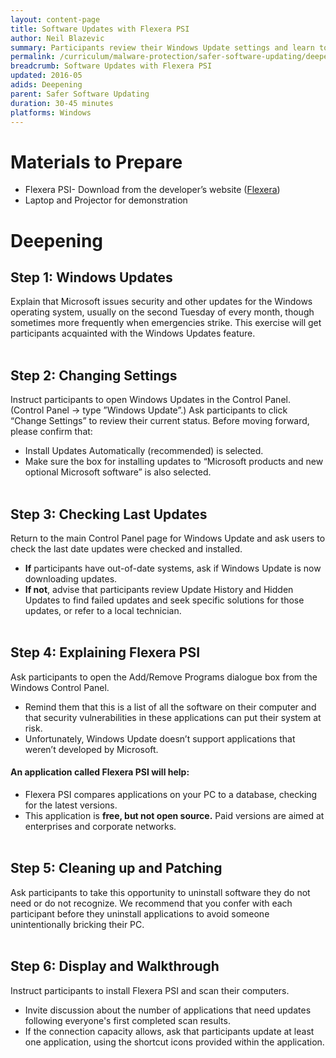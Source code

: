 ```yaml
---
layout: content-page
title: Software Updates with Flexera PSI
author: Neil Blazevic
summary: Participants review their Windows Update settings and learn to use Flexera PSI.
permalink: /curriculum/malware-protection/safer-software-updating/deepening/software-updates-with-flexera-psi/
breadcrumb: Software Updates with Flexera PSI
updated: 2016-05
adids: Deepening
parent: Safer Software Updating
duration: 30-45 minutes
platforms: Windows
---
```

# Materials to Prepare
  - Flexera PSI- Download from the developer’s website ([Flexera](http://www.flexerasoftware.com/enterprise/products/software-vulnerability-management/personal-software-inspector/))
  - Laptop and Projector for demonstration

# Deepening

## Step 1: Windows Updates
Explain that Microsoft issues security and other updates for the Windows operating system, usually on the second Tuesday of every month, though sometimes more frequently when emergencies strike. This exercise will get participants acquainted with the Windows Updates feature.
<br><br>

## Step 2: Changing Settings
Instruct participants to open Windows Updates in the Control Panel. (Control Panel -> type ”Windows Update”.) Ask participants to click “Change Settings” to review their current status. Before moving forward, please confirm that:
  - Install Updates Automatically (recommended) is selected.
  - Make sure the box for installing updates to “Microsoft products and new optional Microsoft software” is also selected.
<br><br>

## Step 3: Checking Last Updates
Return to the main Control Panel page for Windows Update and ask users to check the last date updates were checked and installed.
  - **If** participants have out-of-date systems, ask if Windows Update is now downloading updates.
  - **If not**, advise that participants review Update History and Hidden Updates to find failed updates and seek specific solutions for those updates, or refer to a local technician.
<br><br>

## Step 4: Explaining Flexera PSI
Ask participants to open the Add/Remove Programs dialogue box from the Windows Control Panel.
  - Remind them that this is a list of all the software on their computer and that security vulnerabilities in these applications can put their system at risk.
  - Unfortunately, Windows Update doesn’t support applications that weren’t developed by Microsoft.

#### An application called **Flexera PSI** will help:
  - Flexera PSI compares applications on your PC to a database, checking for the latest versions.
  - This application is **free, but not open source.** Paid versions are aimed at enterprises and corporate networks.
<br><br>

## Step 5: Cleaning up and Patching
Ask participants to take this opportunity to uninstall software they do not need or do not recognize. We recommend that you confer with each participant before they uninstall applications to avoid someone unintentionally bricking their PC.
<br><br>

## Step 6: Display and Walkthrough
Instruct participants to install Flexera PSI and scan their computers.
  - Invite discussion about the number of applications that need updates following everyone's first completed scan results.
  - If the connection capacity allows, ask that participants update at least one application, using the shortcut icons provided within the application.
<br><br>
